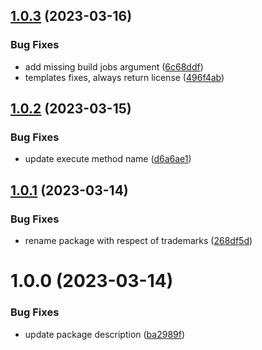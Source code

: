 ## [1.0.3](https://github.com/utkaka/UnityCiWizard/compare/v1.0.2...v1.0.3) (2023-03-16)


### Bug Fixes

* add missing build jobs argument ([6c68ddf](https://github.com/utkaka/UnityCiWizard/commit/6c68ddf4b86ce7da3a1667bc0b19cc7b1432a6d1))
* templates fixes, always return license ([496f4ab](https://github.com/utkaka/UnityCiWizard/commit/496f4ab51a2ac0b2cddeb06c2b901f989c88e77b))

## [1.0.2](https://github.com/utkaka/UnityCiWizard/compare/v1.0.1...v1.0.2) (2023-03-15)


### Bug Fixes

* update execute method name ([d6a6ae1](https://github.com/utkaka/UnityCiWizard/commit/d6a6ae17b8051dbba871237c26523f6602328921))

## [1.0.1](https://github.com/utkaka/UnityCiWizard/compare/v1.0.0...v1.0.1) (2023-03-14)


### Bug Fixes

* rename package with respect of trademarks ([268df5d](https://github.com/utkaka/UnityCiWizard/commit/268df5d37515af86bf2e2a2ff250f84ae7a9f2a0))

# 1.0.0 (2023-03-14)


### Bug Fixes

* update package description ([ba2989f](https://github.com/utkaka/UnityCiWizard/commit/ba2989fc9549118620f3a307698b7bc0f3982c81))
